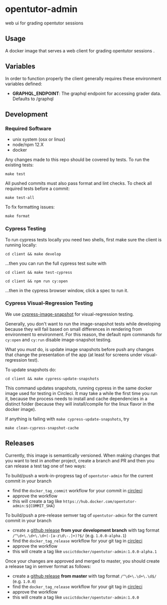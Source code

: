 # opentutor-admin
web ui for grading opentutor sessions


## Usage


A docker image that serves a web client for grading opentutor sessions .


## Variables

In order to function properly the client generally requires these environment variables defined:

- **GRAPHQL_ENDPOINT**: The graphql endpoint for accessing grader data. Defaults to /graphql


## Development

### Required Software

- unix system (osx or linux)
- node/npm 12.X
- docker

Any changes made to this repo should be covered by tests. To run the existing tests:

```
make test
```

All pushed commits must also pass format and lint checks. To check all required tests before a commit:

```
make test-all
```

To fix formatting issues:

```
make format
```

### Cypress Testing

To run cypress tests locally you need two shells, first make sure the client is running locally:

```
cd client && make develop
```

...then you can run the full cypress test suite with

```
cd client && make test-cypress
```

```
cd client && npm run cy:open
```

...then in the cypress browser window, click a spec to run it.

### Cypress Visual-Regression Testing

We use [cypress-image-snapshot](https://www.npmjs.com/package/cypress-image-snapshot) for visual-regression testing. 

Generally, you don't want to run the image-snapshot tests while developing because they will fail based on small differences in rendering from environment to environment. For this reason, the default npm commands for `cy:open` and `cy:run` disable image-snapshot testing.

What you *must* do, is update image snapshots before push any changes that change the presentation of the app (at least for screens under visual-regression test).

To update snapshots do:

```
cd client && make cypress-update-snapshots
```

This command updates snapshots, running cypress in the same docker image used for testing in Circleci. It may take a while the first time you run it, because the process needs to install and cache dependencies in a distinct folder (because they will install/compile for the linux flavor in the docker image).

If anything is failing with `make cypress-update-snapshots`, try

```
make clean-cypress-snapshot-cache
```

## Releases

Currently, this image is semantically versioned. When making changes that you want to test in another project, create a branch and PR and then you can release a test tag one of two ways:

To build/push a work-in-progress tag of `opentutor-admin` for the current commit in your branch

- find the `docker_tag_commit` workflow for your commit in [circleci](https://circleci.com/gh/ICTLearningSciences/workflows/opentutor-admin)
- approve the workflow
- this will create a tag like `https://hub.docker.com/opentutor-admin:${COMMIT_SHA}`

To build/push a pre-release semver tag of `opentutor-admin` for the current commit in your branch

- create a [github release](https://github.com/ICTLearningSciences/opentutor-admin/releases/new) **from your development branch** with tag format `/^\d+\.\d+\.\d+(-[a-z\d\-.]+)?$/` (e.g. `1.0.0-alpha.1`)
- find the `docker_tag_release` workflow for your git tag in [circleci](https://circleci.com/gh/ICTLearningSciences/workflows/opentutor-admin)
- approve the workflow
- this will create a tag like `uscictdocker/opentutor-admin:1.0.0-alpha.1`



Once your changes are approved and merged to master, you should create a release tag in semver format as follows:

- create a [github release](https://github.com/ICTLearningSciences/opentutor-admin/releases/new) **from master** with tag format `/^\d+\.\d+\.\d$/` (e.g. `1.0.0`)
- find the `docker_tag_release` workflow for your git tag in [circleci](https://circleci.com/gh/ICTLearningSciences/workflows/opentutor-admin)
- approve the workflow
- this will create a tag like `uscictdocker/opentutor-admin:1.0.0`
